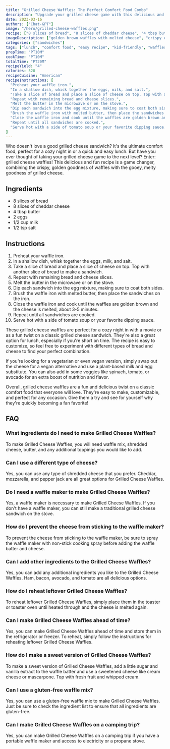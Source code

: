 ```yaml
---
title: "Grilled Cheese Waffles: The Perfect Comfort Food Combo"
description: "Upgrade your grilled cheese game with this delicious and fun recipe for grilled cheese waffles! Perfect for a cozy night in or a quick and easy lunch."
date: 2023-03-16
authors: ["Chat-GPT"]
image: "/hero/grilled-cheese-waffles.png"
recipe: ["8 slices of bread", "8 slices of cheddar cheese", "4 tbsp butter", "2 eggs", "1/2 cup milk", "1/2 tsp salt"]
imageDescription: ["golden brown waffles with melted cheese", "crispy exterior with soft and gooey cheese inside", "stack of cheesy waffles", "side of tomato soup"]
categories: ["sandwiches"]
tags: ["lunch", "comfort food", "easy recipe", "kid-friendly", "waffles"]
prepTime: "PT10M"
cookTime: "PT10M"
totalTime: "PT20M"
recipeYield: "4"
calories: 520
recipeCuisine: "American"
recipeInstructions: [
  "Preheat your waffle iron.",
  "In a shallow dish, whisk together the eggs, milk, and salt.",
  "Take a slice of bread and place a slice of cheese on top. Top with another slice of bread to make a sandwich.",
  "Repeat with remaining bread and cheese slices.",
  "Melt the butter in the microwave or on the stove.",
  "Dip each sandwich into the egg mixture, making sure to coat both sides.",
  "Brush the waffle iron with melted butter, then place the sandwiches on the iron.",
  "Close the waffle iron and cook until the waffles are golden brown and the cheese is melted, about 3-5 minutes.",
  "Repeat until all sandwiches are cooked.",
  "Serve hot with a side of tomato soup or your favorite dipping sauce."
]
---
```


Who doesn't love a good grilled cheese sandwich? It's the ultimate comfort food, perfect for a cozy night in or a quick and easy lunch. But have you ever thought of taking your grilled cheese game to the next level? Enter: grilled cheese waffles! This delicious and fun recipe is a game changer, combining the crispy, golden goodness of waffles with the gooey, melty goodness of grilled cheese. 

## Ingredients

- 8 slices of bread
- 8 slices of cheddar cheese
- 4 tbsp butter
- 2 eggs
- 1/2 cup milk
- 1/2 tsp salt

## Instructions

1. Preheat your waffle iron.
2. In a shallow dish, whisk together the eggs, milk, and salt.
3. Take a slice of bread and place a slice of cheese on top. Top with another slice of bread to make a sandwich.
4. Repeat with remaining bread and cheese slices.
5. Melt the butter in the microwave or on the stove.
6. Dip each sandwich into the egg mixture, making sure to coat both sides.
7. Brush the waffle iron with melted butter, then place the sandwiches on the iron.
8. Close the waffle iron and cook until the waffles are golden brown and the cheese is melted, about 3-5 minutes.
9. Repeat until all sandwiches are cooked.
10. Serve hot with a side of tomato soup or your favorite dipping sauce.

These grilled cheese waffles are perfect for a cozy night in with a movie or as a fun twist on a classic grilled cheese sandwich. They're also a great option for lunch, especially if you're short on time. The recipe is easy to customize, so feel free to experiment with different types of bread and cheese to find your perfect combination. 

If you're looking for a vegetarian or even vegan version, simply swap out the cheese for a vegan alternative and use a plant-based milk and egg substitute. You can also add in some veggies like spinach, tomato, or avocado for an extra boost of nutrition and flavor. 

Overall, grilled cheese waffles are a fun and delicious twist on a classic comfort food that everyone will love. They're easy to make, customizable, and perfect for any occasion. Give them a try and see for yourself why they're quickly becoming a fan favorite!

## FAQ

### What ingredients do I need to make Grilled Cheese Waffles?

To make Grilled Cheese Waffles, you will need waffle mix, shredded cheese, butter, and any additional toppings you would like to add.

### Can I use a different type of cheese?

Yes, you can use any type of shredded cheese that you prefer. Cheddar, mozzarella, and pepper jack are all great options for Grilled Cheese Waffles.

### Do I need a waffle maker to make Grilled Cheese Waffles?

Yes, a waffle maker is necessary to make Grilled Cheese Waffles. If you don't have a waffle maker, you can still make a traditional grilled cheese sandwich on the stove.

### How do I prevent the cheese from sticking to the waffle maker?

To prevent the cheese from sticking to the waffle maker, be sure to spray the waffle maker with non-stick cooking spray before adding the waffle batter and cheese.

### Can I add other ingredients to the Grilled Cheese Waffles?

Yes, you can add any additional ingredients you like to the Grilled Cheese Waffles. Ham, bacon, avocado, and tomato are all delicious options.

### How do I reheat leftover Grilled Cheese Waffles?

To reheat leftover Grilled Cheese Waffles, simply place them in the toaster or toaster oven until heated through and the cheese is melted again.

### Can I make Grilled Cheese Waffles ahead of time?

Yes, you can make Grilled Cheese Waffles ahead of time and store them in the refrigerator or freezer. To reheat, simply follow the instructions for reheating leftover Grilled Cheese Waffles.

### How do I make a sweet version of Grilled Cheese Waffles?

To make a sweet version of Grilled Cheese Waffles, add a little sugar and vanilla extract to the waffle batter and use a sweetened cheese like cream cheese or mascarpone. Top with fresh fruit and whipped cream.

### Can I use a gluten-free waffle mix?

Yes, you can use a gluten-free waffle mix to make Grilled Cheese Waffles. Just be sure to check the ingredient list to ensure that all ingredients are gluten-free.

### Can I make Grilled Cheese Waffles on a camping trip?

Yes, you can make Grilled Cheese Waffles on a camping trip if you have a portable waffle maker and access to electricity or a propane stove.